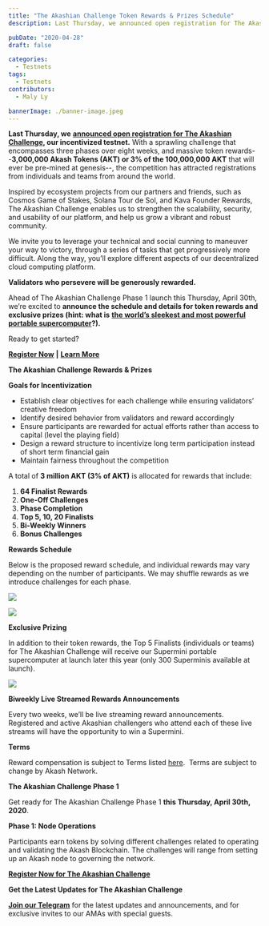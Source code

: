 ```yaml
---
title: "The Akashian Challenge Token Rewards & Prizes Schedule"
description: Last Thursday, we announced open registration for The Akashian Challenge, our incentivized testnet. With a sprawling challenge that encompasses three phases over eight weeks, and massive token rewards-- 3,000,000 Akash Tokens (AKT) or 3% of the 100,000,000 AKT that will ever be pre-mined at genesis--, the competition has attracted registrations from individuals and teams from around the world. Inspired by ecosystem projects from our partners and friends, such as Cosmos Game of Stakes, Solana Tour de Sol, and Kava Founder Rewards, The Akashian Challenge enables us to strengthen the scalability, security, and usability of our platform, and help us grow a vibrant and robust community.

pubDate: "2020-04-28"
draft: false

categories:
  - Testnets
tags:
  - Testnets
contributors:
  - Maly Ly

bannerImage: ./banner-image.jpeg
---
```


**Last Thursday, we** [**announced open registration for The Akashian Challenge**](https://akash.network/blog/announcing-the-akashian-challenge-incentivized-testnet/)**, our incentivized testnet.** With a sprawling challenge that encompasses three phases over eight weeks, and massive token rewards--**3,000,000 Akash Tokens (AKT) or 3% of the 100,000,000 AKT** that will ever be pre-mined at genesis--, the competition has attracted registrations from individuals and teams from around the world.

Inspired by ecosystem projects from our partners and friends, such as Cosmos Game of Stakes, Solana Tour de Sol, and Kava Founder Rewards, The Akashian Challenge enables us to strengthen the scalability, security, and usability of our platform, and help us grow a vibrant and robust community.

We invite you to leverage your technical and social cunning to maneuver your way to victory, through a series of tasks that get progressively more difficult. Along the way, you’ll explore different aspects of our decentralized cloud computing platform.

**Validators who persevere will be generously rewarded.**

Ahead of The Akashian Challenge Phase 1 launch this Thursday, April 30th, we’re excited to **announce the schedule and details for token rewards and exclusive prizes (hint: what is** [**the world’s sleekest and most powerful portable supercomputer**](https://akash.network/supermini/)**?).**

Ready to get started?

[**Register Now**](https://docs.google.com/forms/d/e/1FAIpQLSeZjlvoXnezs2eoxUx4L_fUKsOyGe_He63KlUkaht6flnVqYg/viewform) **|** [**Learn More**](https://akash.network/blog/announcing-the-akashian-challenge-incentivized-testnet/)

**The Akashian Challenge Rewards & Prizes**

**Goals for Incentivization**

- Establish clear objectives for each challenge while ensuring validators’ creative freedom
- Identify desired behavior from validators and reward accordingly
- Ensure participants are rewarded for actual efforts rather than access to capital (level the playing field)
- Design a reward structure to incentivize long term participation instead of short term financial gain
- Maintain fairness throughout the competition

A total of **3 million AKT (3% of AKT)** is allocated for rewards that include:

1.  **64 Finalist Rewards**
2.  **One-Off Challenges**
3.  **Phase Completion**
4.  **Top 5, 10, 20 Finalists**
5.  **Bi-Weekly Winners**
6.  **Bonus Challenges**

**Rewards Schedule**

Below is the proposed reward schedule, and individual rewards may vary depending on the number of participants. We may shuffle rewards as we introduce challenges for each phase.

![](https://www.datocms-assets.com/45776/1620922422-screen-shot-2020-04-27-at-6-30-00-pm.png)

![](https://www.datocms-assets.com/45776/1620922434-screen-shot-2020-04-27-at-6-23-49-pm.png)

**Exclusive Prizing**

In addition to their token rewards, the Top 5 Finalists (individuals or teams) for The Akashian Challenge will receive our Supermini portable supercomputer at launch later this year (only 300 Superminis available at launch).

![](https://www.datocms-assets.com/45776/1620922457-screen-shot-2020-04-15-at-12-17-18-pm.png)

**Biweekly Live Streamed Rewards Announcements**

Every two weeks, we’ll be live streaming reward announcements. Registered and active Akashian challengers who attend each of these live streams will have the opportunity to win a Supermini.

**Terms**

Reward compensation is subject to Terms listed [here](https://akash-web-prod.s3.amazonaws.com/uploads/2020/04/Akashian-Participation-Terms-20200423-1-1.pdf).  Terms are subject to change by Akash Network.

**The Akashian Challenge Phase 1**

Get ready for The Akashian Challenge Phase 1 **this Thursday, April 30th, 2020**.

**Phase 1: Node Operations**

Participants earn tokens by solving different challenges related to operating and validating the Akash Blockchain. The challenges will range from setting up an Akash node to governing the network.

[**Register Now for The Akashian Challenge**](https://docs.google.com/forms/d/e/1FAIpQLSeZjlvoXnezs2eoxUx4L_fUKsOyGe_He63KlUkaht6flnVqYg/viewform)

**Get the Latest Updates for The Akashian Challenge**

[**Join our Telegram**](https://t.me/AkashNW) for the latest updates and announcements, and for exclusive invites to our AMAs with special guests.
